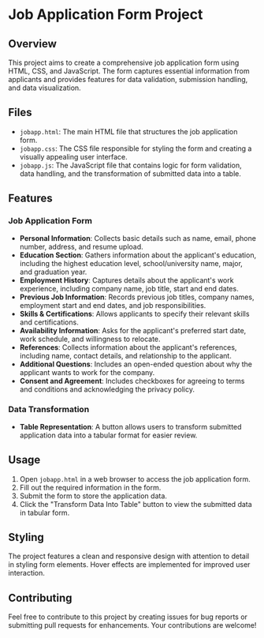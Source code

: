 # Job Application Form Project

## Overview

This project aims to create a comprehensive job application form using HTML, CSS, and JavaScript. The form captures essential information from applicants and provides features for data validation, submission handling, and data visualization.

## Files

- `jobapp.html`: The main HTML file that structures the job application form.
- `jobapp.css`: The CSS file responsible for styling the form and creating a visually appealing user interface.
- `jobapp.js`: The JavaScript file that contains logic for form validation, data handling, and the transformation of submitted data into a table.

## Features

### Job Application Form

- **Personal Information**: Collects basic details such as name, email, phone number, address, and resume upload.
- **Education Section**: Gathers information about the applicant's education, including the highest education level, school/university name, major, and graduation year.
- **Employment History**: Captures details about the applicant's work experience, including company name, job title, start and end dates.
- **Previous Job Information**: Records previous job titles, company names, employment start and end dates, and job responsibilities.
- **Skills & Certifications**: Allows applicants to specify their relevant skills and certifications.
- **Availability Information**: Asks for the applicant's preferred start date, work schedule, and willingness to relocate.
- **References**: Collects information about the applicant's references, including name, contact details, and relationship to the applicant.
- **Additional Questions**: Includes an open-ended question about why the applicant wants to work for the company.
- **Consent and Agreement**: Includes checkboxes for agreeing to terms and conditions and acknowledging the privacy policy.

### Data Transformation

- **Table Representation**: A button allows users to transform submitted application data into a tabular format for easier review.

## Usage

1. Open `jobapp.html` in a web browser to access the job application form.
2. Fill out the required information in the form.
3. Submit the form to store the application data.
4. Click the "Transform Data Into Table" button to view the submitted data in tabular form.

## Styling

The project features a clean and responsive design with attention to detail in styling form elements. Hover effects are implemented for improved user interaction.

## Contributing

Feel free to contribute to this project by creating issues for bug reports or submitting pull requests for enhancements. Your contributions are welcome!
